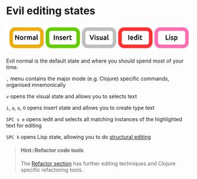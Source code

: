 # Evil editing states

![Spacemacs States](/images/spacemacs-states-vim.png)

Evil normal is the default state and where you should spend most of your time.

`,` menu contains the major mode (e.g. Clojure) specific commands, organised mnemonically

`v` opens the visual state and allows you to selects text

`i`, `a`, `o`, `O` opens insert state and allows you to create type text

`SPC s e` opens iedit and selects all matching instances of the highlighted text for editing

`SPC k` opens Lisp state, allowing you to do [structural editing](structural-editing/)


> #### Hint::Refactor code tools
> The [Refactor section](/refactor/) has further editing techniques and Clojure specific refactoring tools.
